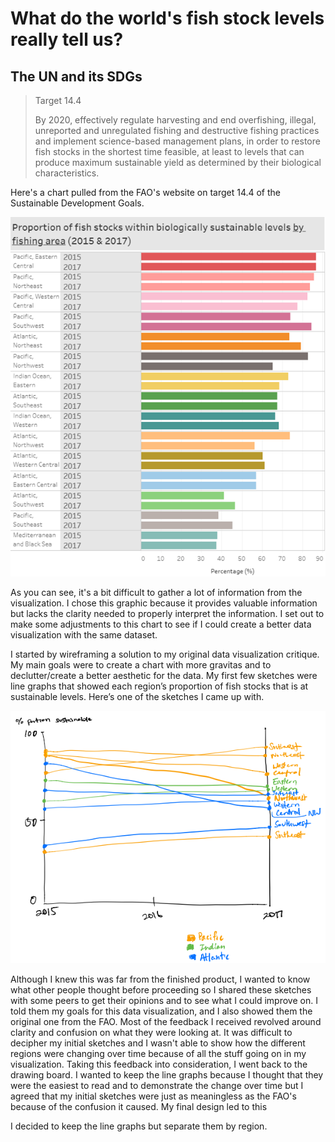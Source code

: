# What do the world's fish stock levels really tell us?
## The UN and its SDGs
> Target 14.4
> 
> By 2020, effectively regulate harvesting and end overfishing, illegal, unreported and unregulated fishing and destructive fishing practices and implement science-based management plans, in order to restore fish stocks in the shortest time feasible, at least to levels that can produce maximum sustainable yield as determined by their biological characteristics.


Here's a chart pulled from the FAO's website on target 14.4 of the Sustainable Development Goals.

![](https://github.com/mattko517/portfolio/blob/main/FAO%20graphic.png?raw=true)

As you can see, it's a bit difficult to gather a lot of information from the visualization. I chose this graphic because it provides valuable information but lacks the clarity needed to properly interpret the information. I set out to make some adjustments to this chart to see if I could create a better data visualization with the same dataset.

I started by wireframing a solution to my original data visualization critique. My main goals were to create a chart with more gravitas and to declutter/create a better aesthetic for the data. My first few sketches were line graphs that showed each region’s proportion of fish stocks that is at sustainable levels. Here’s one of the sketches I came up with.

![](https://github.com/mattko517/portfolio/blob/main/Sketch.png?raw=true)

Although I knew this was far from the finished product, I wanted to know what other people thought before proceeding so I shared these sketches with some peers to get their opinions and to see what I could improve on. I told them my goals for this data visualization, and I also showed them the original one from the FAO. Most of the feedback I received revolved around clarity and confusion on what they were looking at. It was difficult to decipher my initial sketches and I wasn't able to show how the different regions were changing over time because of all the stuff going on in my visualization. Taking this feedback into consideration, I went back to the drawing board. I wanted to keep the line graphs because I thought that they were the easiest to read and to demonstrate the change over time but I agreed that my initial sketches were just as meaningless as the FAO's because of the confusion it caused. My final design led to this

<div class="flourish-embed flourish-chart" data-src="visualisation/5360049"><script src="https://public.flourish.studio/resources/embed.js"></script></div>


I decided to keep the line graphs but separate them by region. 
